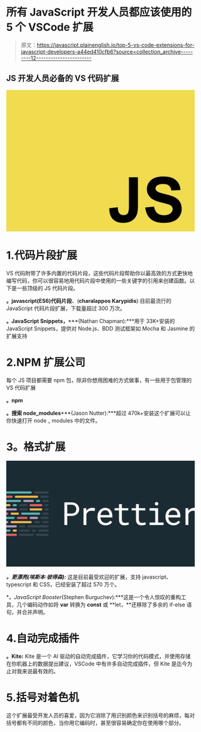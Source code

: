 # 所有 JavaScript 开发人员都应该使用的 5 个 VSCode 扩展

> 原文：<https://javascript.plainenglish.io/top-5-vs-code-extensions-for-javascript-developers-a44ed410cfb6?source=collection_archive---------12----------------------->

## JS 开发人员必备的 VS 代码扩展

![](img/d1bf0d1e2a59013317e98ad16ffbf78a.png)

# 1.代码片段扩展

VS 代码附带了许多内置的代码片段，这些代码片段帮助你以最高效的方式更快地编写代码，你可以很容易地用代码片段中使用的一些关键字的引用来创建函数。以下是一些顶级的 JS 代码片段。

**。javascript(ES6)代码片段**、(**charalappos Karypidis**):目前最流行的 JavaScript 代码片段扩展，下载量超过 300 万次。

**。JavaScript Snippets，*****(Nathan Chapman):***用于 33K+安装的 JavaScript Snippets，提供对 Node.js、BDD 测试框架如 Mocha 和 Jasmine 的扩展支持

# 2.NPM 扩展公司

每个 JS 项目都需要 npm 包，除非你想用困难的方式做事，有一些用于包管理的 VS 代码扩展

**。npm**

**。搜索 node_modules*****(Jason Nutter):***超过 470k+安装这个扩展可以让你快速打开 node _ modules 中的文件。

# **3。格式扩展**

![](img/7f2e72f7ef867dcedceb669e2f636e9b.png)

***。*更漂亮*(埃斯本·彼得森):*** 这是目前最受欢迎的扩展，支持 javascript、typescript 和 CSS，已经安装了超过 570 万个。

**。JavaScript Booster*(Stephen Burguchev):***这是一个令人惊叹的重构工具，几个编码动作如将 **var** 转换为 **const** 或 **let，**还移除了多余的 if-else 语句，并合并声明。

# 4.自动完成插件

**。Kite:** Kite 是一个 AI 驱动的自动完成插件，它学习你的代码模式，并使用存储在你机器上的数据提出建议，VSCode 中有许多自动完成插件，但 Kite 是迄今为止对我来说最有效的。

# 5.括号对着色机

这个扩展最受开发人员的喜爱，因为它消除了用识别颜色来识别括号的麻烦，每对括号都有不同的颜色，当你用它编码时，甚至很容易确定你在使用哪个部分。